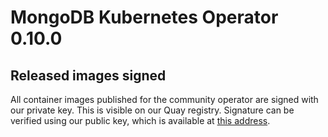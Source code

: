 # MongoDB Kubernetes Operator 0.10.0

## Released images signed

All container images published for the community operator are signed with our private key. This is visible on our Quay registry. Signature can be verified using our public key, which is available at [this address](https://cosign.mongodb.com/mongodb-enterprise-kubernetes-operator.pem).